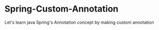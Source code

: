 # Spring-Custom-Annotation
Let's learn java Spring's Annotation concept by making custom annotation
